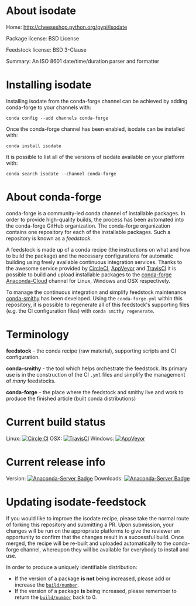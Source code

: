 About isodate
=============

Home: http://cheeseshop.python.org/pypi/isodate

Package license: BSD License

Feedstock license: BSD 3-Clause

Summary: An ISO 8601 date/time/duration parser and formatter



Installing isodate
==================

Installing isodate from the conda-forge channel can be achieved by adding conda-forge to your channels with:

```
conda config --add channels conda-forge
```

Once the conda-forge channel has been enabled, isodate can be installed with:

```
conda install isodate
```

It is possible to list all of the versions of isodate available on your platform with:

```
conda search isodate --channel conda-forge
```


About conda-forge
=================

conda-forge is a community-led conda channel of installable packages.
In order to provide high-quality builds, the process has been automated into the
conda-forge GitHub organization. The conda-forge organization contains one repository 
for each of the installable packages. Such a repository is known as a *feedstock*.

A feedstock is made up of a conda recipe (the instructions on what and how to build
the package) and the necessary configurations for automatic building using freely
available continuous integration services. Thanks to the awesome service provided by
[CircleCI](https://circleci.com/), [AppVeyor](http://www.appveyor.com/)
and [TravisCI](https://travis-ci.org/) it is possible to build and upload installable
packages to the [conda-forge](https://anaconda.org/conda-forge)
[Anaconda-Cloud](http://docs.anaconda.org/) channel for Linux, Windows and OSX respectively.

To manage the continuous integration and simplify feedstock maintenance
[conda-smithy](http://github.com/conda-forge/conda-smithy) has been developed.
Using the ``conda-forge.yml`` within this repository, it is possible to regenerate all of
this feedstock's supporting files (e.g. the CI configuration files) with ``conda smithy regenerate``.


Terminology
===========

**feedstock** - the conda recipe (raw material), supporting scripts and CI configuration.

**conda-smithy** - the tool which helps orchestrate the feedstock.
                   Its primary use is in the construction of the CI ``.yml`` files
                   and simplify the management of *many* feedstocks.

**conda-forge** - the place where the feedstock and smithy live and work to
                  produce the finished article (built conda distributions)

Current build status
====================

Linux: [![Circle CI](https://circleci.com/gh/conda-forge/isodate-feedstock.svg?style=svg)](https://circleci.com/gh/conda-forge/isodate-feedstock)
OSX: [![TravisCI](https://travis-ci.org/conda-forge/isodate-feedstock.svg?branch=master)](https://travis-ci.org/conda-forge/isodate-feedstock) 
Windows: [![AppVeyor](https://ci.appveyor.com/api/projects/status/github/conda-forge/isodate-feedstock?svg=True)](https://ci.appveyor.com/project/conda-forge/isodate-feedstock/branch/master)

Current release info
====================
Version: [![Anaconda-Server Badge](https://anaconda.org/conda-forge/isodate/badges/version.svg)](https://anaconda.org/conda-forge/isodate)
Downloads: [![Anaconda-Server Badge](https://anaconda.org/conda-forge/isodate/badges/downloads.svg)](https://anaconda.org/conda-forge/isodate)


Updating isodate-feedstock
==========================

If you would like to improve the isodate recipe, please take the normal
route of forking this repository and submitting a PR. Upon submission, your changes will
be run on the appropriate platforms to give the reviewer an opportunity to confirm that the
changes result in a successful build. Once merged, the recipe will be re-built and uploaded
automatically to the conda-forge channel, whereupon they will be available for everybody to
install and use.

In order to produce a uniquely identifiable distribution:
 * If the version of a package **is not** being increased, please add or increase
   the [``build/number``](http://conda.pydata.org/docs/building/meta-yaml.html#build-number-and-string). 
 * If the version of a package **is** being increased, please remember to return
   the [``build/number``](http://conda.pydata.org/docs/building/meta-yaml.html#build-number-and-string)
   back to 0.
